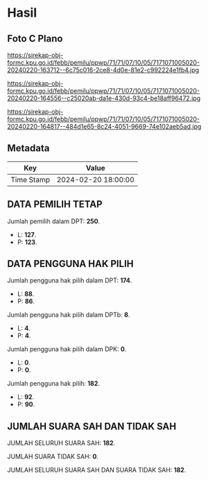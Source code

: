 # Hasil

## Foto C Plano

https://sirekap-obj-formc.kpu.go.id/febb/pemilu/ppwp/71/71/07/10/05/7171071005020-20240220-163712--6c75c016-2ce8-4d0e-81e2-c992224e1fb4.jpg

https://sirekap-obj-formc.kpu.go.id/febb/pemilu/ppwp/71/71/07/10/05/7171071005020-20240220-164556--c25020ab-da1e-430d-93c4-be18aff96472.jpg

https://sirekap-obj-formc.kpu.go.id/febb/pemilu/ppwp/71/71/07/10/05/7171071005020-20240220-164817--484d1e65-8c24-4051-9669-74e102aeb5ad.jpg


## Metadata

| Key        | Value               |
| ---------- | ------------------- |
| Time Stamp | 2024-02-20 18:00:00 |


## DATA PEMILIH TETAP

Jumlah pemilih dalam DPT: **250**.
 * L: **127**.
 * P: **123**.

## DATA PENGGUNA HAK PILIH

Jumlah pengguna hak pilih dalam DPT: **174**.
 * L: **88**.
 * P: **86**.

Jumlah pengguna hak pilih dalam DPTb: **8**.
 * L: **4**.
 * P: **4**.

Jumlah pengguna hak pilih dalam DPK: **0**.
 * L: **0**.
 * P: **0**.

Jumlah pengguna hak pilih: **182**.
 * L: **92**.
 * P: **90**.

## JUMLAH SUARA SAH DAN TIDAK SAH

JUMLAH SELURUH SUARA SAH: **182**.

JUMLAH SUARA TIDAK SAH: **0**.

JUMLAH SELURUH SUARA SAH DAN SUARA TIDAK SAH: **182**.


